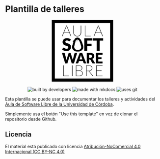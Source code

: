 # Plantilla de talleres

<div align="center">
    <img width="200" src="/docs/images/logoasl.png" alt="Aula Software Libre de la UCO">
</div>

<div align="center">

![built by developers](https://img.shields.io/badge/built%20by-developers%20%3C%2F%3E-orange.svg?longCache=true&style=for-the-badge) ![made with mkdocs](https://img.shields.io/badge/made%20with-mkdocs-green.svg?longCache=true&style=for-the-badge) ![uses git](https://img.shields.io/badge/uses-git-blue.svg?longCache=true&style=for-the-badge)

</div>

Esta plantilla se puede usar para documentar los talleres y actividades del [Aula de Software Libre de la Universidad de Córdoba](https://www.uco.es/aulasoftwarelibre).

Simplemente usa el botón "Use this template" en vez de clonar el repositorio desde Github.

## Licencia

El material está publicado con licencia [Atribución-NoComercial 4.0 Internacional (CC BY-NC 4.0)](https://creativecommons.org/licenses/by-nc/4.0/deed.es)
